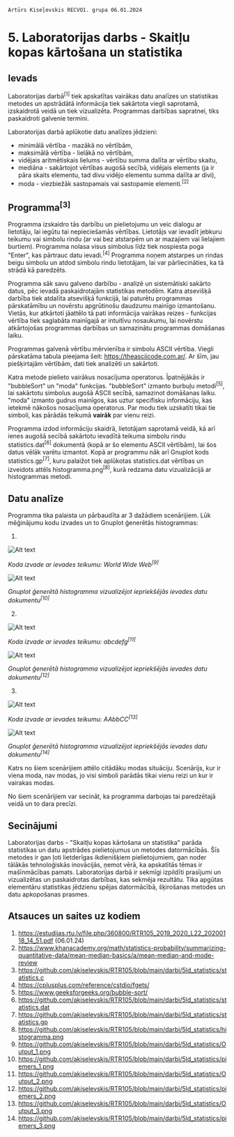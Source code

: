     Artūrs Kiseļevskis RECVO1. grupa 06.01.2024
# 5. Laboratorijas darbs - Skaitļu kopas kārtošana un statistika
## Ievads

Laboratorijas darbā<sup>[1]</sup> tiek apskatītas vairākas datu analīzes un statistikas metodes un apstrādātā informācija tiek sakārtota viegli saprotamā, izskaidrotā veidā un tiek vizualizēta. Programmas darbības sapratnei, tiks paskaidroti galvenie termini.

Laboratorijas darbā aplūkotie datu analīzes jēdzieni:
* minimālā vērtība - mazākā no vērtībām, 
* maksimālā vērtība - lielākā no vērtībām, 
* vidējais aritmētiskais lielums - vērtību summa dalīta ar vērtību skaitu,
* mediāna - sakārtojot vērtības augošā secībā, vidējais elements (ja ir pāra skaits elementu, tad divu vidējo elementu summa dalīta ar divi),
* moda - viezbiežāk sastopamais vai sastopamie elementi.<sup>[2]</sup>

## Programma<sup>[3]</sup>

Programma izskaidro tās darbību un pielietojumu un veic dialogu ar lietotāju, lai iegūtu tai nepieciešamās vērtības. Lietotājs var ievadīt jebkuru teikumu vai simbolu rindu (ar vai bez atstarpēm un ar mazajiem vai lielajiem burtiem). Programma nolasa visus simbolus līdz tiek nospiesta poga "Enter", kas pārtrauc datu ievadi.<sup>[4]</sup> Programma noņem atstarpes un rindas beigu simbolu un atdod simbolu rindu lietotājam, lai var pārliecināties, ka tā strādā kā paredzēts.

Programma sāk savu galveno darbību - analizē un sistemātiski sakārto datus, pēc ievadā paskaidrotajām statistikas metodēm. Katra atsevišķā darbība tiek atdalīta atsevišķā funkcijā, lai paturētu programmas pārskatāmību un novērstu apgrūtinošu daudzumu mainīgo izmantošanu. Vietās, kur atkārtoti jāattēlo tā pati informācija vairākas reizes - funkcijas vērtība tiek saglabāta mainīgajā ar intuitīvu nosaukumu, lai novērstu atkārtojošas programmas darbības un samazinātu programmas domāšanas laiku.

Programmas galvenā vērtību mērvienība ir simbolu ASCII vērtība. Viegli pārskatāma tabula pieejama šeit: https://theasciicode.com.ar/. Ar šīm, jau piešķirtajām vērtībām, dati tiek analizēti un sakārtoti.

Katra metode pielieto vairākus nosacījuma operatorus. Īpatnējākās ir "bubbleSort" un "moda" funkcijas. "bubbleSort" izmanto burbuļu metodi<sup>[5]</sup>, lai sakārtotu simbolus augošā ASCII secībā, samazinot domāšanas laiku. "moda" izmanto gudrus mainīgos, kas uztur specifisku informāciju, kas ietekmē nākošos nosacījuma operatorus. Par modu tiek uzskatīti tikai tie simboli, kas pārādās teikumā **vairāk** par vienu reizi.

Programma izdod informāciju skaidrā, lietotājam saprotamā veidā, kā arī ienes augošā secībā sakārtotu ievadītā teikuma simbolu rindu statistics.dat<sup>[6]</sup> dokumentā (kopā ar šo elementu ASCII vērtībām), lai šos datus vēlāk varētu izmantot. Kopā ar programmu nāk arī Gnuplot kods statistics.gp<sup>[7]</sup>, kuru palaižot tiek aplūkotas statistics.dat vērtības un izveidots attēls histogramma.png<sup>[8]</sup>, kurā redzama datu vizualizācijā ar histogrammas metodi.



## Datu analīze

Programma tika palaista un pārbaudīta ar 3 dažādiem scenārijiem. Lūk mēģinājumu kodu izvades un to Gnuplot ģenerētās histogrammas:

1.

![Alt text](Output_1.png)

*Koda izvade ar ievades teikumu: World Wide Web<sup>[9]</sup>*

![Alt text](piemers_1.png)

*Gnuplot ģenerētā histogramma vizualizējot iepriekšējās ievades datu dokumentu<sup>[10]</sup>*

2. 

![Alt text](Output_2.png)

*Koda izvade ar ievades teikumu: abcdefg<sup>[11]</sup>*

![Alt text](piemers_2.png)

*Gnuplot ģenerētā histogramma vizualizējot iepriekšējās ievades datu dokumentu<sup>[12]</sup>*

3. 

![Alt text](Output_3.png)

*Koda izvade ar ievades teikumu: AAbbCC<sup>[13]</sup>*

![Alt text](piemers_3.png)

*Gnuplot ģenerētā histogramma vizualizējot iepriekšējās ievades datu dokumentu<sup>[14]</sup>*

Katrs no šiem scenārijiem attēlo citādāku modas situāciju. Scenārijs, kur ir viena moda, nav modas, jo visi simboli parādās tikai vienu reizi un kur ir vairakas modas.

No šiem scenārijiem var secināt, ka programma darbojas tai paredzētajā veidā un to dara precīzi.

## Secinājumi

Laboratorijas darbs - "Skaitļu kopas kārtošana un statistika" parāda statistikas un datu apstrādes pielietojumus un metodes datormācībās. Šīs metodes ir gan ļoti lietderīgas ikdienišķiem pielietojumiem, gan noder tālākās tehnoloģiskās inovācijās, ņemot vērā, ka apskatītās tēmas ir mašīnmācības pamats. Laboratorijas darbā ir sekmīgi izpildīti prasījumi un vizualizētas un paskaidrotas darbības, kas sekmēja rezultātu. Tika apgūtas elementāru statistikas jēdzienu spējas datormācībā, šķirošanas metodes un datu apkopošanas prasmes.

## Atsauces un saites uz kodiem
1. https://estudijas.rtu.lv/file.php/360800/RTR105_2019_2020_L22_20200118_14_51.pdf (06.01.24)
1. https://www.khanacademy.org/math/statistics-probability/summarizing-quantitative-data/mean-median-basics/a/mean-median-and-mode-review
1. https://github.com/akiselevskis/RTR105/blob/main/darbi/5ld_statistics/statistics.c
1. https://cplusplus.com/reference/cstdio/fgets/
1. https://www.geeksforgeeks.org/bubble-sort/
1. https://github.com/akiselevskis/RTR105/blob/main/darbi/5ld_statistics/statistics.dat
1. https://github.com/akiselevskis/RTR105/blob/main/darbi/5ld_statistics/statistics.gp
1. https://github.com/akiselevskis/RTR105/blob/main/darbi/5ld_statistics/histogramma.png
1. https://github.com/akiselevskis/RTR105/blob/main/darbi/5ld_statistics/Output_1.png
1. https://github.com/akiselevskis/RTR105/blob/main/darbi/5ld_statistics/piemers_1.png
1. https://github.com/akiselevskis/RTR105/blob/main/darbi/5ld_statistics/Output_2.png
1. https://github.com/akiselevskis/RTR105/blob/main/darbi/5ld_statistics/piemers_2.png
1. https://github.com/akiselevskis/RTR105/blob/main/darbi/5ld_statistics/Output_3.png
1. https://github.com/akiselevskis/RTR105/blob/main/darbi/5ld_statistics/piemers_3.png
